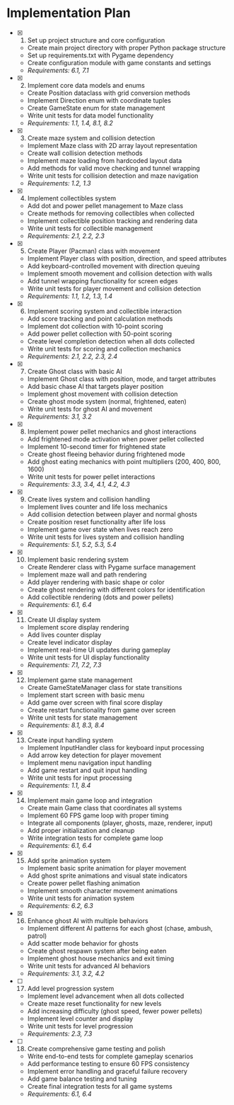 # Implementation Plan

- [x] 1. Set up project structure and core configuration
  - Create main project directory with proper Python package structure
  - Set up requirements.txt with Pygame dependency
  - Create configuration module with game constants and settings
  - _Requirements: 6.1, 7.1_

- [x] 2. Implement core data models and enums
  - Create Position dataclass with grid conversion methods
  - Implement Direction enum with coordinate tuples
  - Create GameState enum for state management
  - Write unit tests for data model functionality
  - _Requirements: 1.1, 1.4, 8.1, 8.2_

- [x] 3. Create maze system and collision detection
  - Implement Maze class with 2D array layout representation
  - Create wall collision detection methods
  - Implement maze loading from hardcoded layout data
  - Add methods for valid move checking and tunnel wrapping
  - Write unit tests for collision detection and maze navigation
  - _Requirements: 1.2, 1.3_

- [x] 4. Implement collectibles system
  - Add dot and power pellet management to Maze class
  - Create methods for removing collectibles when collected
  - Implement collectible position tracking and rendering data
  - Write unit tests for collectible management
  - _Requirements: 2.1, 2.2, 2.3_

- [x] 5. Create Player (Pacman) class with movement
  - Implement Player class with position, direction, and speed attributes
  - Add keyboard-controlled movement with direction queuing
  - Implement smooth movement and collision detection with walls
  - Add tunnel wrapping functionality for screen edges
  - Write unit tests for player movement and collision detection
  - _Requirements: 1.1, 1.2, 1.3, 1.4_

- [x] 6. Implement scoring system and collectible interaction
  - Add score tracking and point calculation methods
  - Implement dot collection with 10-point scoring
  - Add power pellet collection with 50-point scoring
  - Create level completion detection when all dots collected
  - Write unit tests for scoring and collection mechanics
  - _Requirements: 2.1, 2.2, 2.3, 2.4_

- [x] 7. Create Ghost class with basic AI
  - Implement Ghost class with position, mode, and target attributes
  - Add basic chase AI that targets player position
  - Implement ghost movement with collision detection
  - Create ghost mode system (normal, frightened, eaten)
  - Write unit tests for ghost AI and movement
  - _Requirements: 3.1, 3.2_

- [x] 8. Implement power pellet mechanics and ghost interactions
  - Add frightened mode activation when power pellet collected
  - Implement 10-second timer for frightened state
  - Create ghost fleeing behavior during frightened mode
  - Add ghost eating mechanics with point multipliers (200, 400, 800, 1600)
  - Write unit tests for power pellet interactions
  - _Requirements: 3.3, 3.4, 4.1, 4.2, 4.3_

- [x] 9. Create lives system and collision handling
  - Implement lives counter and life loss mechanics
  - Add collision detection between player and normal ghosts
  - Create position reset functionality after life loss
  - Implement game over state when lives reach zero
  - Write unit tests for lives system and collision handling
  - _Requirements: 5.1, 5.2, 5.3, 5.4_

- [x] 10. Implement basic rendering system
  - Create Renderer class with Pygame surface management
  - Implement maze wall and path rendering
  - Add player rendering with basic shape or color
  - Create ghost rendering with different colors for identification
  - Add collectible rendering (dots and power pellets)
  - _Requirements: 6.1, 6.4_

- [x] 11. Create UI display system
  - Implement score display rendering
  - Add lives counter display
  - Create level indicator display
  - Implement real-time UI updates during gameplay
  - Write unit tests for UI display functionality
  - _Requirements: 7.1, 7.2, 7.3_

- [x] 12. Implement game state management
  - Create GameStateManager class for state transitions
  - Implement start screen with basic menu
  - Add game over screen with final score display
  - Create restart functionality from game over screen
  - Write unit tests for state management
  - _Requirements: 8.1, 8.3, 8.4_

- [x] 13. Create input handling system
  - Implement InputHandler class for keyboard input processing
  - Add arrow key detection for player movement
  - Implement menu navigation input handling
  - Add game restart and quit input handling
  - Write unit tests for input processing
  - _Requirements: 1.1, 8.4_

- [x] 14. Implement main game loop and integration
  - Create main Game class that coordinates all systems
  - Implement 60 FPS game loop with proper timing
  - Integrate all components (player, ghosts, maze, renderer, input)
  - Add proper initialization and cleanup
  - Write integration tests for complete game loop
  - _Requirements: 6.1, 6.4_

- [x] 15. Add sprite animation system
  - Implement basic sprite animation for player movement
  - Add ghost sprite animations and visual state indicators
  - Create power pellet flashing animation
  - Implement smooth character movement animations
  - Write unit tests for animation system
  - _Requirements: 6.2, 6.3_

- [x] 16. Enhance ghost AI with multiple behaviors
  - Implement different AI patterns for each ghost (chase, ambush, patrol)
  - Add scatter mode behavior for ghosts
  - Create ghost respawn system after being eaten
  - Implement ghost house mechanics and exit timing
  - Write unit tests for advanced AI behaviors
  - _Requirements: 3.1, 3.2, 4.2_

- [ ] 17. Add level progression system
  - Implement level advancement when all dots collected
  - Create maze reset functionality for new levels
  - Add increasing difficulty (ghost speed, fewer power pellets)
  - Implement level counter and display
  - Write unit tests for level progression
  - _Requirements: 2.3, 7.3_

- [ ] 18. Create comprehensive game testing and polish
  - Write end-to-end tests for complete gameplay scenarios
  - Add performance testing to ensure 60 FPS consistency
  - Implement error handling and graceful failure recovery
  - Add game balance testing and tuning
  - Create final integration tests for all game systems
  - _Requirements: 6.1, 6.4_
